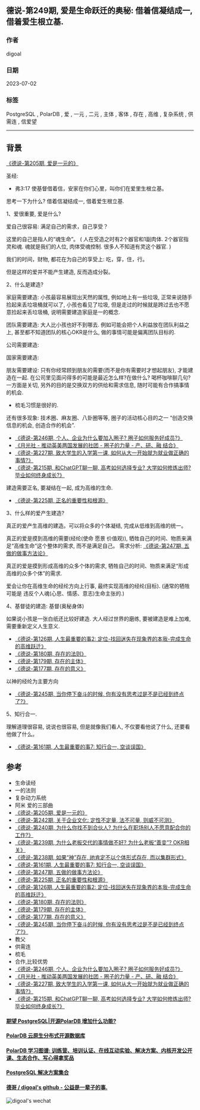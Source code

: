## 德说-第249期, 爱是生命跃迁的奥秘: 借着信凝结成一, 借着爱生根立基.   
                                                                
### 作者                                          
digoal                                          
                                          
### 日期                                          
2023-07-02                                      
                                          
### 标签                                          
PostgreSQL , PolarDB , 爱 , 一元 , 二元 , 主体 , 客体 , 存在 , 高维 , 复杂系统 , 供需连 , 信爱望         
                                          
----                                          
                                          
## 背景  
  
[《德说-第205期, 爱是一元的》](../202303/20230312_01.md)    
  
圣经:   
- 弗3:17 使基督借着信，安家在你们心里，叫你们在爱里生根立基。  
  
思考一下为什么? 借着信凝结成一, 借着爱生根立基.   
  
1、爱很重要, 爱是什么?   
  
爱自己很容易: 满足自己的需求，自己享受？  
  
这里的自己是指人的“魂生命”。 ( 人在受造之时有2个器官和1副肉体. 2个器官指灵和魂. 魂就是我们的人位, 肉体受魂控制. 很多人不知道有灵这个器官. )  
  
我们的时间，财物, 都花在为自己的享受上: 吃，穿，住，行。  
  
但是这样的爱并不能产生建造, 反而造成分裂。  
  
2、什么是建造?  
  
家庭需要建造: 小孩最容易展现出天然的属性, 例如地上有一些垃圾, 正常来说随手捡起来丢垃圾桶就可以了, 小孩也看见了垃圾, 但是走过的时候就是跨过去也不愿意捡起来丢垃圾桶, 说明需要建造家庭是一的概念.   
  
团队需要建造: 大人比小孩也好不到哪去. 例如可能会把个人利益放在团队利益之上, 甚至都不知道团队的核心OKR是什么, 做的事情可能是偏离团队目标的.   
  
公司需要建造:   
  
国家需要建造:   
  
朋友需要建设: 只有你经常顾到朋友的需要(而不是你有需要时才想起朋友), 才能建造在一起. 在公司里见面问得多的可能是最近怎么样?在做什么? 喝杯咖啡聊几句? 一方面是关切, 另外的目的是交换双方的供给和需求信息, 随时可能有合作搞事情的机会.   
- 梳毛习惯是很好的.  
  
还有很多现象: 技术圈、麻友圈、八卦圈等等, 圈子的活动核心目的之一 “创造交换信息的机会, 创造合作的机会”.    
- [《德说-第246期, 个人、企业为什么要加入圈子? 圈子如何服务好成员?》](../202306/20230618_01.md)  
- [《月光社 - 推动英美两国发展的社团 - 圈子的力量 - 产、研、融 结合》](../202103/20210316_04.md)  
- [《德说-第227期, 致大学生的入学第一课, 如何从大一开始就为就业做正确的事情?》](../202305/20230513_01.md)  
- [《德说-第215期, 和ChatGPT聊一聊, 高考如何选择专业? 大学如何修炼出师? 毕业如何终身成长?》](../202303/20230331_09.md)  
  
建造需要正名, 要凝结在一起, 成为高维的生命.    
- [《德说-第225期, 正名的重要性和根源》](../202305/20230507_01.md)    
     
3、什么样的爱产生建造?   
  
真正的爱产生高维的建造。可以将众多的个体凝结, 完成从低维到高维的统一。  
  
真正的爱是摸到高维的需要(经纶(使命 愿景 价值观)), 牺牲自己的时间、物质来满足“高维生命”这个整体的需求, 而不是满足自己。    需求分析: [《德说-第247期, 五做的做事方法论》](../202306/20230622_02.md)    
  
真正的爱是摸到形成高维的众多个体的需求, 牺牲自己的时间、物质来满足“形成高维的众多个体”的需求.   
  
爱会让你在高维生命的经纶方向上行事, 最终实现高维的经纶(目标).   (通常的牺牲可能是 违反个人魂(心思、情感、意志)生命主张的.)      
  
  
4、基督徒的建造: 基督(奥秘身体)   
  
如果说小孩是一张白纸还比较好建造. 大人经过世界的磨练, 要被建造是难上加难, 需要重新定义人生意义.  
- [《德说-第126期, 人生最重要的事2: 定位-找回迷失在现象界的本我-完成生命的高维跃迁》](../202208/20220819_03.md)   
- [《德说-第180期, 存在的法则》](../202211/20221124_05.md)    
- [《德说-第179期, 存在的主体》](../202211/20221123_04.md)      
- [《德说-第177期, 存在的意义》](../202211/20221120_01.md)    
  
以神的经纶为主要方向  
- [《德说-第245期, 当你停下奋斗的时候, 你有没有思考过是不是已经到终点了?》](../202306/20230617_02.md)    
  
5、知行合一.  
  
理解道理很容易, 说说也很容易, 但是就像我们看人, 不仅要看他说了什么, 还要看他做了什么。  
- [《德说-第161期, 人生最重要的事7: 知行合一, 空谈误国》](../202210/20221021_01.md)    
    
## 参考  
- 生命读经  
- 一的法则   
- 复杂动力系统  
- 阿米 爱的三部曲  
- [《德说-第205期, 爱是一元的》](../202303/20230312_01.md)    
- [《德说-第242期, 关于企业文化: 定性不定量, 法不可量, 则威不可测》](../202306/20230616_01.md)    
- [《德说-第240期, 为什么你找不到合伙人? 为什么在职场别人不愿意配合你的工作?》](../202306/20230609_02.md)    
- [《德说-第239期, 为什么老板交代的事情做不好? 为什么老板“善变”? OKR相关》](../202306/20230609_01.md)    
- [《德说-第238期, 如果“神”存在, 祂肯定不以个体形式存在, 而以集群形式》](../202305/20230531_03.md)     
- [《德说-第161期, 人生最重要的事7: 知行合一, 空谈误国》](../202210/20221021_01.md)    
- [《德说-第247期, 五做的做事方法论》](../202306/20230622_02.md)    
- [《德说-第225期, 正名的重要性和根源》](../202305/20230507_01.md)    
- [《德说-第126期, 人生最重要的事2: 定位-找回迷失在现象界的本我-完成生命的高维跃迁》](../202208/20220819_03.md)   
- [《德说-第180期, 存在的法则》](../202211/20221124_05.md)    
- [《德说-第179期, 存在的主体》](../202211/20221123_04.md)      
- [《德说-第177期, 存在的意义》](../202211/20221120_01.md)    
- [《德说-第245期, 当你停下奋斗的时候, 你有没有思考过是不是已经到终点了?》](../202306/20230617_02.md)    
- 教父  
- 供需连
- 梳毛
- 合作,比较优势
- [《德说-第246期, 个人、企业为什么要加入圈子? 圈子如何服务好成员?》](../202306/20230618_01.md)  
- [《月光社 - 推动英美两国发展的社团 - 圈子的力量 - 产、研、融 结合》](../202103/20210316_04.md)  
- [《德说-第227期, 致大学生的入学第一课, 如何从大一开始就为就业做正确的事情?》](../202305/20230513_01.md)  
- [《德说-第215期, 和ChatGPT聊一聊, 高考如何选择专业? 大学如何修炼出师? 毕业如何终身成长?》](../202303/20230331_09.md)  
  
  
#### [期望 PostgreSQL|开源PolarDB 增加什么功能?](https://github.com/digoal/blog/issues/76 "269ac3d1c492e938c0191101c7238216")
  
  
#### [PolarDB 云原生分布式开源数据库](https://github.com/ApsaraDB "57258f76c37864c6e6d23383d05714ea")
  
  
#### [PolarDB 学习图谱: 训练营、培训认证、在线互动实验、解决方案、内核开发公开课、生态合作、写心得拿奖品](https://www.aliyun.com/database/openpolardb/activity "8642f60e04ed0c814bf9cb9677976bd4")
  
  
#### [PostgreSQL 解决方案集合](../201706/20170601_02.md "40cff096e9ed7122c512b35d8561d9c8")
  
  
#### [德哥 / digoal's github - 公益是一辈子的事.](https://github.com/digoal/blog/blob/master/README.md "22709685feb7cab07d30f30387f0a9ae")
  
  
![digoal's wechat](../pic/digoal_weixin.jpg "f7ad92eeba24523fd47a6e1a0e691b59")
  
